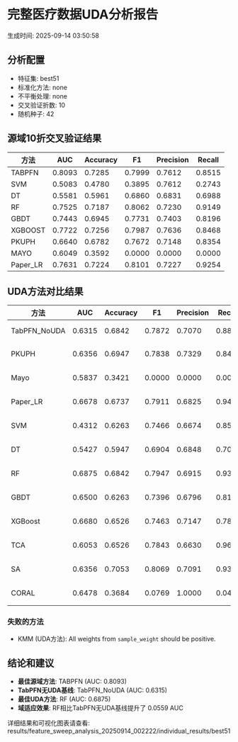 # 完整医疗数据UDA分析报告

生成时间: 2025-09-14 03:50:58

## 分析配置

- 特征集: best51
- 标准化方法: none
- 不平衡处理: none
- 交叉验证折数: 10
- 随机种子: 42

## 源域10折交叉验证结果

| 方法 | AUC | Accuracy | F1 | Precision | Recall |
|------|-----|----------|----|-----------| -------|
| TABPFN | 0.8093 | 0.7285 | 0.7999 | 0.7612 | 0.8515 |
| SVM | 0.5083 | 0.4780 | 0.3895 | 0.7612 | 0.2743 |
| DT | 0.5581 | 0.5961 | 0.6860 | 0.6831 | 0.6988 |
| RF | 0.7525 | 0.7187 | 0.8062 | 0.7230 | 0.9149 |
| GBDT | 0.7443 | 0.6945 | 0.7731 | 0.7403 | 0.8196 |
| XGBOOST | 0.7722 | 0.7256 | 0.7987 | 0.7636 | 0.8468 |
| PKUPH | 0.6640 | 0.6782 | 0.7672 | 0.7148 | 0.8354 |
| MAYO | 0.6049 | 0.3592 | 0.0000 | 0.0000 | 0.0000 |
| Paper_LR | 0.7631 | 0.7224 | 0.8101 | 0.7227 | 0.9254 |

## UDA方法对比结果

| 方法 | AUC | Accuracy | F1 | Precision | Recall | 类型 |
|------|-----|----------|----|-----------| -------|------|
| TabPFN_NoUDA | 0.6315 | 0.6842 | 0.7872 | 0.7070 | 0.8880 | TabPFN基线 |
| PKUPH | 0.6356 | 0.6947 | 0.7838 | 0.7329 | 0.8474 | 传统基线 |
| Mayo | 0.5837 | 0.3421 | 0.0000 | 0.0000 | 0.0000 | 传统基线 |
| Paper_LR | 0.6678 | 0.6737 | 0.7911 | 0.6825 | 0.9429 | 传统基线 |
| SVM | 0.4312 | 0.6263 | 0.7466 | 0.6674 | 0.8558 | 机器学习基线 |
| DT | 0.5427 | 0.5947 | 0.6904 | 0.6848 | 0.7045 | 机器学习基线 |
| RF | 0.6875 | 0.6842 | 0.7947 | 0.6915 | 0.9346 | 机器学习基线 |
| GBDT | 0.6500 | 0.6263 | 0.7396 | 0.6796 | 0.8147 | 机器学习基线 |
| XGBoost | 0.6680 | 0.6526 | 0.7463 | 0.7147 | 0.7846 | 机器学习基线 |
| TCA | 0.6053 | 0.6526 | 0.7843 | 0.6630 | 0.9600 | UDA方法 |
| SA | 0.6356 | 0.7053 | 0.8069 | 0.7091 | 0.9360 | UDA方法 |
| CORAL | 0.6478 | 0.3684 | 0.0769 | 1.0000 | 0.0400 | UDA方法 |

### 失败的方法

- KMM (UDA方法): All weights from `sample_weight` should be positive.

## 结论和建议

- **最佳源域方法**: TABPFN (AUC: 0.8093)
- **TabPFN无UDA基线**: TabPFN_NoUDA (AUC: 0.6315)
- **最佳UDA方法**: RF (AUC: 0.6875)
- **域适应效果**: RF相比TabPFN无UDA基线提升了 0.0559 AUC

详细结果和可视化图表请查看: results/feature_sweep_analysis_20250914_002222/individual_results/best51